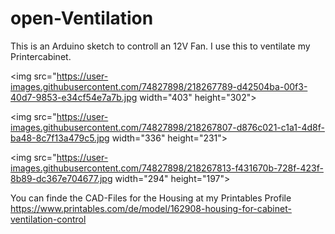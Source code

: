 # open-Ventilation

This is an Arduino sketch to controll an 12V Fan. I use this to ventilate my Printercabinet. 

<img src="https://user-images.githubusercontent.com/74827898/218267789-d42504ba-00f3-40d7-9853-e34cf54e7a7b.jpg width="403" height="302">

<img src="https://user-images.githubusercontent.com/74827898/218267807-d876c021-c1a1-4d8f-ba48-8c7f13a479c5.jpg width="336" height="231">

<img src="https://user-images.githubusercontent.com/74827898/218267813-f431670b-728f-423f-8b89-dc367e704677.jpg width="294" height="197">

You can finde the CAD-Files for the Housing at my Printables Profile https://www.printables.com/de/model/162908-housing-for-cabinet-ventilation-control

